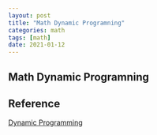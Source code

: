 ```yaml
---
layout: post
title: "Math Dynamic Programning"
categories: math
tags: [math]
date: 2021-01-12
---
```


## Math Dynamic Programning

## Reference
[Dynamic Programming](https://brilliant.org/wiki/problem-solving-dynamic-programming/)  
